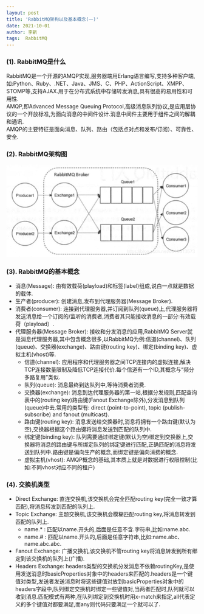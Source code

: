 ```yaml
---
layout: post
title: 'RabbitMQ架构以及基本概念(一)' 
date: 2021-10-01
author: 李新
tags:  RabbitMQ
---
```


### (1). RabbitMQ是什么
RabbitMQ是一个开源的AMQP实现,服务器端用Erlang语言编写,支持多种客户端,如:Python、Ruby、.NET、Java、JMS、C、PHP、ActionScript、XMPP、STOMP等,支持AJAX.用于在分布式系统中存储转发消息,具有很高的易用性和可用性.       
AMQP,即Advanced Message Queuing Protocol,高级消息队列协议,是应用层协议的一个开放标准,为面向消息的中间件设计.消息中间件主要用于组件之间的解耦和通讯.            
AMQP的主要特征是面向消息、队列、路由（包括点对点和发布/订阅）、可靠性、安全.          

### (2). RabbitMQ架构图
!["RabbitMQ架构图"](/assets/rabbitmq/imgs/rabbitmq-architecture.png)

### (3). RabbitMQ的基本概念
+ 消息(Message): 由有效载荷(playload)和标签(label)组成,说白一点就是数据的载体.   
+ 生产者(producer): 创建消息,发布到代理服务器(Message Broker).   
+ 消费者(consumer): 连接到代理服务器,并订阅到队列(queue)上,代理服务器将发送消息给一个订阅的/监听的消费者,消费者其只能接收消息的一部分:有效载荷（playload）.
+ 代理服务器(Message Broker): 接收和分发消息的应用,RabbitMQ Server就是消息代理服务器,其中包含概念很多,以RabbitMQ为例:信道(channel)、队列(queue)、交换器(exchange)、路由键(routing key)、绑定(binding key)、虚拟主机(vhost)等.  
  - 信道(channel): 应用程序和代理服务器之间TCP连接内的虚拟连接,解决TCP连接数量限制及降低TCP连接代价.每个信道有一个ID,其概念与“频分多路复用”类似.  
  - 队列(queue): 消息最终到达队列中,等待消费者消费.
  - 交换器(exchange): 消息到达代理服务器的第一站,根据分发规则,匹配查询表中的(routing key)路由键(Fanout Exchange除外),分发消息到队列(queue)中去.常用的类型有: direct (point-to-point), topic (publish-subscribe) and fanout (multicast).  
  - 路由键(routing key): 消息发送给交换器时,消息将拥有一个路由键(默认为空),交换器根据这个路由键将消息发送到匹配的队列中.  
  - 绑定键(binding key): 队列需要通过绑定键(默认为空)绑定到交换器上,交换器将消息的路由键与所绑定队列的绑定键进行匹配,正确匹配的消息将发送到队列中.路由键是偏向生产的概念,而绑定键是偏向消费的概念.  
  - 虚拟主机(vhost): AMQP概念的基础,其本质上就是对数据进行权限控制(比如:不同vhost对应不同的租户)   

### (4). 交换机类型
+ Direct Exchange: 直连交换机,该交换机会完全匹配routing key(完全一致才算匹配),将消息转发到匹配的队列上.  
+ Topic Exchange: 主题交换机,该交换机会模糊匹配routing key,将消息转发到匹配的队列上.  
  - name.* : 匹配以name.开头的,后面是任意不含.字符串,比如:name.abc.  
  - name.# : 匹配以name.开头的,后面是任意字符串,比如:name.abc、name.abc.abc.
+ Fanout Exchange: 广播交换机,该交换机不管routing key将消息转发到所有绑定到该交换机的队列上(广播).
+ Headers Exchange: headers类型的交换机分发消息不依赖routingKey,是使用发送消息时basicProperties对象中的headers来匹配的.headers是一个键值对类型,发送者发送消息时将这些键值对放到basicProperties对象中的headers字段中,队列绑定交换机时绑定一些键值对,当两者匹配时,队列就可以收到消息.匹配模式有两种,在队列绑定到交换机时用x-match来指定,all代表定义的多个键值对都要满足,而any则代码只要满足一个就可以了.

